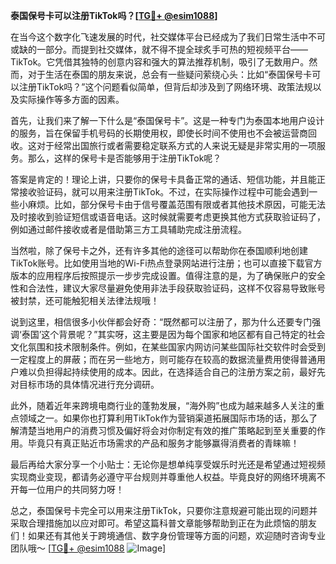 **泰国保号卡可以注册TikTok吗？[[TG💪+ @esim1088](https://t.me/s/esim1088)]**

在当今这个数字化飞速发展的时代，社交媒体平台已经成为了我们日常生活中不可或缺的一部分。而提到社交媒体，就不得不提全球炙手可热的短视频平台——TikTok。它凭借其独特的创意内容和强大的算法推荐机制，吸引了无数用户。然而，对于生活在泰国的朋友来说，总会有一些疑问萦绕心头：比如“泰国保号卡可以注册TikTok吗？”这个问题看似简单，但背后却涉及到了网络环境、政策法规以及实际操作等多方面的因素。

首先，让我们来了解一下什么是“泰国保号卡”。这是一种专门为泰国本地用户设计的服务，旨在保留手机号码的长期使用权，即使长时间不使用也不会被运营商回收。这对于经常出国旅行或者需要稳定联系方式的人来说无疑是非常实用的一项服务。那么，这样的保号卡是否能够用于注册TikTok呢？

答案是肯定的！理论上讲，只要你的保号卡具备正常的通话、短信功能，并且能正常接收验证码，就可以用来注册TikTok。不过，在实际操作过程中可能会遇到一些小麻烦。比如，部分保号卡由于信号覆盖范围有限或者其他技术原因，可能无法及时接收到验证短信或语音电话。这时候就需要考虑更换其他方式获取验证码了，例如通过邮件接收或者是借助第三方工具辅助完成注册流程。

当然啦，除了保号卡之外，还有许多其他的途径可以帮助你在泰国顺利地创建TikTok账号。比如使用当地的Wi-Fi热点登录网站进行注册；也可以直接下载官方版本的应用程序后按照提示一步步完成设置。值得注意的是，为了确保账户的安全性和合法性，建议大家尽量避免使用非法手段获取验证码，这样不仅容易导致账号被封禁，还可能触犯相关法律法规哦！

说到这里，相信很多小伙伴都会好奇：“既然都可以注册了，那为什么还要专门强调‘泰国’这个背景呢？”其实呀，这主要是因为每个国家和地区都有自己特定的社会文化氛围和技术限制条件。例如，在某些国家内网访问某些国际社交软件时会受到一定程度上的屏蔽；而在另一些地方，则可能存在较高的数据流量费用使得普通用户难以负担得起持续使用的成本。因此，在选择适合自己的注册方案之前，最好先对目标市场的具体情况进行充分调研。

此外，随着近年来跨境电商行业的蓬勃发展，“海外购”也成为越来越多人关注的重点领域之一。如果你也打算利用TikTok作为营销渠道拓展国际市场的话，那么了解清楚当地用户的消费习惯及偏好将会对你制定有效的推广策略起到至关重要的作用。毕竟只有真正贴近市场需求的产品和服务才能够赢得消费者的青睐嘛！

最后再给大家分享一个小贴士：无论你是想单纯享受娱乐时光还是希望通过短视频实现商业变现，都请务必遵守平台规则并尊重他人权益。毕竟良好的网络环境离不开每一位用户的共同努力呀！

总之，泰国保号卡完全可以用来注册TikTok，只要你注意规避可能出现的问题并采取合理措施加以应对即可。希望这篇科普文章能够帮助到正在为此烦恼的朋友们！如果还有其他关于跨境通信、数字身份管理等方面的问题，欢迎随时咨询专业团队哦～ [[TG💪+ @esim1088](https://t.me/s/esim1088) ![Image](https://i.postimg.cc/4NQfJmqS/Snipaste-2025-05-13-00-14-12.png)]